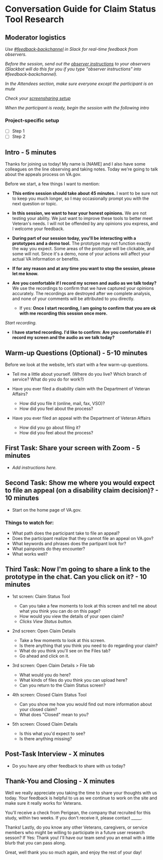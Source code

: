 # Conversation Guide for Claim Status Tool Research

## Moderator logistics

*Use [#feedback-backchannel](https://dsva.slack.com/messages/C40B45NJK/details/) in Slack for real-time feedback from observers.*

*Before the session, send out the [observer instructions](https://github.com/department-of-veterans-affairs/vets.gov-team/blob/master/Practice%20Areas/Research/Research%20Process%20and%20Templates/observer-instructions.md) to your observers (Slackbot will do this for you if you type "observer instructions" into #feedback-backchannel).*

*In the Attendees section, make sure everyone except the participant is on mute*

*Check your [screensharing setup](https://github.com/department-of-veterans-affairs/vets.gov-team/blob/master/Practice%20Areas/remote-work/sharing-your-screen.md)*

*When the participant is ready, begin the session with the following intro*

### Project-specific setup

- [ ] Step 1
- [ ] Step 2

## Intro - 5 minutes

Thanks for joining us today! My name is [NAME] and I also have some colleagues on the line observing and taking notes. Today we're going to talk about the appeals process on VA.gov. 

Before we start, a few things I want to mention:

- **This entire session should take about 45 minutes.** I want to be sure not to keep you much longer, so I may occasionally prompt you with the next question or topic.

- **In this session, we want to hear your honest opinions.** We are not testing your ability. We just want to improve these tools to better meet Veteran's needs. I will not be offended by any opinions you express, and I welcome your feedback.

- **During part of our session today, you'll be interacting with a prototypes and a demo tool.** The prototype may not function exactly the way you expect. Some areas of the prototype will be clickable, and some will not. Since it's a demo, none of your actions will affect your actual VA information or benefits.

- **If for any reason and at any time you want to stop the session, please let me know.** 

- **Are you comfortable if I record my screen and audio as we talk today?** We use the recordings to confirm that we have captured your opinions accurately. The recordings are destroyed after we complete analysis, and none of your comments will be attributed to you directly. 
    - If yes: **Once I start recording, I am going to confirm that you are ok with me recording this session once more.** 

*Start recording.*

- **I have started recording. I'd like to confirm: Are you comfortable if I record my screen and the audio as we talk today?**

## Warm-up Questions (Optional) - 5-10 minutes

Before we look at the website, let’s start with a few warm-up questions.

- Tell me a little about yourself. (Where do you live? Which branch of service? What do you do for work?)

- Have you ever filed a disability claim with the Department of Veteran Affairs?
    - How did you file it (online, mail, fax, VSO)?
    - How did you feel about the process?
    
- Have you ever filed an appeal with the Department of Veteran Affairs
    - How did you go about filing it?
    - How did you feel about the process?

## First Task: Share your screen with Zoom - 5 minutes

- *Add instructions here.*

## Second Task: Show me where you would expect to file an appeal (on a disability claim decision)? - 10 minutes

- Start on the home page of VA.gov.

### Things to watch for:

- What path does the participant take to file an appeal?
- Does the participant realize that they cannot file an appeal on VA.gov?
- What keywords and phrases does the partipant look for?
- What painpoints do they encounter?
- What works well?

## Third Task: Now I'm going to share a link to the prototype in the chat. Can you click on it? - 10 minutes

- 1st screen: Claim Status Tool
    - Can you take a few moments to look at this screen and tell me about what you think you can do on this page?
    - How would you view the details of your open claim?
    - *Clicks View Status button.*
    
- 2nd screen: Open Claim Details
    - Take a few moments to look at this screen.
    - Is there anything that you think you need to do regarding your claim?
    - What do you think you'll see on the Files tab?
    - Go ahead and click on it.

- 3rd screen: Open Claim Details > File tab
    - What would you do here?
    - What kinds of files do you think you can upload here? 
    - Can you return to the Claim Status screen?

- 4th screen: Closed Claim Status Tool
    - Can you show me how you would find out more information about your closed claim?
    - What does "Closed" mean to you?

- 5th screen: Closed Claim Details
    - Is this what you'd expect to see?
    - Is there anything missing?

## Post-Task Interview - X minutes

- Do you have any other feedback to share with us today?

## Thank-You and Closing - X minutes

Well we really appreciate you taking the time to share your thoughts with us today. Your feedback is helpful to us as we continue to work on the site and make sure it really works for Veterans.

You'll receive a check from Perigean, the company that recruited for this study, within two weeks. If you don't receive it, please contact _____.

Thanks! Lastly, do you know any other Veterans, caregivers, or service members who might be willing to participate in a future user research sesson? 
    If Yes: Thank you! I'll have our team send you an email with a little blurb that you can pass along. 

Great, well thank you so much again, and enjoy the rest of your day!
